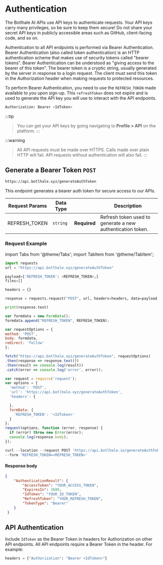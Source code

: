 # Authentication
The Botlhale AI APIs use API keys to authenticate requests. Your API keys carry many privileges, so be sure to keep them secure! Do not share your secret API keys in publicly accessible areas such as GitHub, client-facing code, and so on. 

Authentication to all API endpoints is performed via Bearer Authentication. Bearer Authentication (also called token authentication) is an HTTP authentication scheme that makes use of security tokens called "bearer tokens". Bearer Authentication can be understood as "giving access to the bearer of this token". The bearer token is a cryptic string, usually generated by the server in response to a login request. The client must send this token in the Authorization header when making requests to protected resources.
 
To perform Bearer Authentication, you need to use the `REFRESH_TOKEN` made available to you upon sign-up. This `refreshToken` does not expire and is used to generate the API key you will use to interact with the API endpoints. 

```bash
Authorization: Bearer <IdToken>
```

:::tip
> You can get your API keys by going navigating to **Profile > API** on the platform.
:::

:::warning
> All API requests must be made over HTTPS. Calls made over plain HTTP will fail. API requests without authentication will also fail.
:::

 ## Generate a Bearer Token `POST`

```bash
https://api.botlhale.xyz/generateAuthToken

```

This endpoint generates a bearer auth token for secure access to our APIs.


|Request Params | Data Type | |Description |
| ------------- | ------------- | ------------- | ------------- |
| REFRESH_TOKEN  | `string` |**Required** |Refresh token used to generate a new authentication token.| 


### Request Example

import Tabs from '@theme/Tabs';
import TabItem from '@theme/TabItem';


<Tabs>
<TabItem value="py" label="Python" default>

```py
import requests
url = "https://api.botlhale.xyz/generateAuthToken"

payload={'REFRESH_TOKEN': <REFRESH_TOKEN>,}
files=[]

headers = {}

response = requests.request("POST", url, headers=headers, data=payload, files=files)

print(response.text)
```

</TabItem>
<TabItem value="js" label="JavaScript">

```js
var formdata = new FormData();
formdata.append("REFRESH_TOKEN", REFRESH_TOKEN);

var requestOptions = {
method: 'POST',
body: formdata,
redirect: 'follow'
};

fetch("https://api.botlhale.xyz/generateAuthToken", requestOptions)
.then(response => response.text())
.then(result => console.log(result))
.catch(error => console.log('error', error));   
```

</TabItem>
<TabItem value="nodejs" label="NodeJs - Request">

```js
var request = require('request');
var options = {
  'method': 'POST',
  'url': 'https://api.botlhale.xyz/generateAuthToken',
  'headers': {

  },
  formData: {
    'REFRESH_TOKEN': '<IdToken>'
  }
};
request(options, function (error, response) {
  if (error) throw new Error(error);
  console.log(response.body);
});
```

</TabItem>
<TabItem value="js2" label="cURL">

```js
curl --location --request POST 'https://api.botlhale.io/generateAuthToken' \
--form 'REFRESH_TOKEN=<REFRESH_TOKEN>'
```

 </TabItem>

</Tabs>

#### Response body
```json
{
    "AuthenticationResult": {
        "AccessToken": "YOUR_ACCESS_TOKEN",
        "ExpiresIn": 3600,
        "IdToken": "YOUR_ID_TOKEN",
        "RefreshToken": "YOUR_REFRESH_TOKEN",
        "TokenType": "Bearer"
    }
 }
```

## API Authentication

Include `IdToken` as the Bearer Token in headers for Authorization on other API endpoints. All API endpoints require a Bearer Token in the header. For example: 

```python
headers = {"Authorization": "Bearer <IdToken>"}
```
